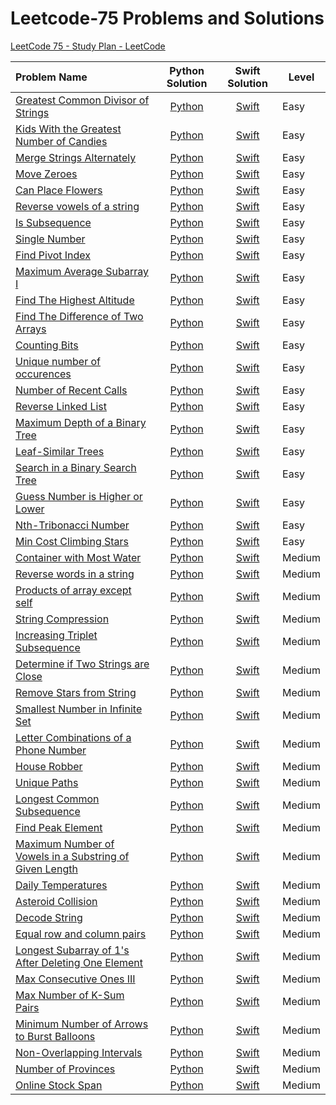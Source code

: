 # Leetcode-75 Problems and Solutions

[LeetCode 75 - Study Plan - LeetCode](https://leetcode.com/studyplan/leetcode-75/)

| Problem Name                                                                                                                                                                              | Python Solution                                                                               | Swift Solution                                                                                 | Level  |
|:----------------------------------------------------------------------------------------------------------------------------------------------------------------------------------------- |:---------------------------------------------------------------------------------------------:|:----------------------------------------------------------------------------------------------:| ------ |
| [Greatest Common Divisor of Strings](https://leetcode.com/problems/greatest-common-divisor-of-strings/?envType=study-plan-v2&envId=leetcode-75)                                           | [Python](Python/Greatest%20Common%20Divisor%20of%20Strings.py)                                | [Swift](Swift/Greatest%20Common%20Divisor%20of%20Strings.swift)                                | Easy   |
| [Kids With the Greatest Number of Candies](https://leetcode.com/problems/kids-with-the-greatest-number-of-candies/description/?envType=study-plan-v2&envId=leetcode-75)                   | [Python](Python/Kids%20With%20the%20Greatest%20Number%20of%20Candies.py)                      | [Swift](Swift/Kids%20With%20the%20Greatest%20Number%20of%20Candies.swift)                      | Easy   |
| [Merge Strings Alternately](https://leetcode.com/problems/merge-strings-alternately/?envType=study-plan-v2&envId=leetcode-75)                                                             | [Python](Python/Merge%20Strings%20Alternately.py)                                             | [Swift](Swift/Merge%20Strings%20Alternately.swift)                                             | Easy   |
| [Move Zeroes](https://leetcode.com/problems/move-zeroes/?envType=study-plan-v2&envId=leetcode-75)                                                                                         | [Python](Python/Move%20Zeroes.py)                                                             | [Swift](Swift/Move%20Zeroes.swift)                                                             | Easy   |
| [Can Place Flowers](https://leetcode.com/problems/can-place-flowers/?envType=study-plan-v2&envId=leetcode-75)                                                                             | [Python](Python/Can%20Place%20Flowers.py)                                                     | [Swift](Swift/Can%20Place%20Flowers.swift)                                                     | Easy   |
| [Reverse vowels of a string](https://leetcode.com/problems/reverse-vowels-of-a-string/?envType=study-plan-v2&envId=leetcode-75)                                                           | [Python](Python/Reverse%20Vowels%20of%20a%20String.py)                                        | [Swift](Swift/Reverse%20Vowels%20of%20a%20String.swift)                                        | Easy   |
| [Is Subsequence](https://leetcode.com/problems/is-subsequence/description/?envType=study-plan-v2&envId=leetcode-75)                                                                       | [Python](Python/Is%20Subsequence.py)                                                          | [Swift](Swift/Is%20Subsequence.swift)                                                          | Easy   |
| [Single Number](https://leetcode.com/problems/single-number/?envType=study-plan-v2&envId=leetcode-75)                                                                                     | [Python](Python/Single%20Number.py)                                                           | [Swift](Swift/Single%20Number.swift)                                                           | Easy   |
| [Find Pivot Index](https://leetcode.com/problems/find-pivot-index/description/?envType=study-plan-v2&envId=leetcode-75)                                                                   | [Python](Python/Find%20Pivot%20Index.py)                                                      | [Swift](Swift/Find%20Pivot%20Index.swift)                                                      | Easy   |
| [Maximum Average Subarray I](https://leetcode.com/problems/maximum-average-subarray-i/?envType=study-plan-v2&envId=leetcode-75)                                                           | [Python](Python/Maximum%20Average%20Subarray%20I.py)                                          | [Swift](Swift/Maximum%20Average%20Subarray%20I.swift)                                          | Easy   |
| [Find The Highest Altitude](https://leetcode.com/problems/find-the-highest-altitude/?envType=study-plan-v2&envId=leetcode-75)                                                             | [Python](Python/Find%20the%20Highest%20Altitude.py)                                           | [Swift](Swift/Find%20the%20Highest%20Altitude.swift)                                           | Easy   |
| [Find The Difference of Two Arrays](https://leetcode.com/problems/find-the-difference-of-two-arrays/?envType=study-plan-v2&envId=leetcode-75)                                             | [Python](Python/Find%20the%20Difference%20of%20Two%20Arrays.py)                               | [Swift](Swift/Find%20the%20Difference%20of%20Two%20Arrays.swift)                               | Easy   |
| [Counting Bits](https://leetcode.com/problems/counting-bits/?envType=study-plan-v2&envId=leetcode-75)                                                                                     | [Python](Python/Counting%20Bits.py)                                                           | [Swift](Swift/Counting%20Bits.swift)                                                           | Easy   |
| [Unique number of occurences](https://leetcode.com/problems/unique-number-of-occurrences/?envType=study-plan-v2&envId=leetcode-75)                                                        | [Python](Python/Unique%20Number%20of%20Occurences.py)                                         | [Swift](Swift/Unique%20Number%20of%20Occurences.swift)                                         | Easy   |
| [Number of Recent Calls](https://leetcode.com/problems/number-of-recent-calls/?envType=study-plan-v2&envId=leetcode-75)                                                                   | [Python](Python/Number%20of%20Recent%20Calls.py)                                              | [Swift](Swift/Number%20of%20Recent%20Calls.swift)                                              | Easy   |
| [Reverse Linked List](https://leetcode.com/problems/reverse-linked-list/?envType=study-plan-v2&envId=leetcode-75)                                                                         | [Python](Python/Reverse%20Linked%20List.py)                                                   | [Swift](Swift/Reverse%20Linked%20List.swift)                                                   | Easy   |
| [Maximum Depth of a Binary Tree](https://leetcode.com/problems/maximum-depth-of-binary-tree/description/?envType=study-plan-v2&envId=leetcode-75)                                         | [Python](Python/Maximum%20Depth%20of%20Binary%20Tree.py)                                      | [Swift](Swift/Maximum%20Depth%20of%20Binary%20Tree.swift)                                      | Easy   |
| [Leaf-Similar Trees](https://leetcode.com/problems/leaf-similar-trees/?envType=study-plan-v2&envId=leetcode-75)                                                                           | [Python](Python/Leaf-Similar%20Trees.py)                                                      | [Swift](Swift/Leaf-Similar%20Trees.swift)                                                      | Easy   |
| [Search in a Binary Search Tree](https://leetcode.com/problems/search-in-a-binary-search-tree/description/?envType=study-plan-v2&envId=leetcode-75)                                       | [Python](Python/Search%20in%20a%20Binary%20Search%20Tree.py)                                  | [Swift](Swift/Search%20in%20a%20Binary%20Search%20Tree.swift)                                  | Easy   |
| [Guess Number is Higher or Lower](https://leetcode.com/problems/guess-number-higher-or-lower/description/?envType=study-plan-v2&envId=leetcode-75)                                        | [Python](Python/Guess%20Number%20Higher%20or%20Lower.py)                                      | [Swift](Swift/Guess%20Number%20Higher%20or%20Lower.swift)                                      | Easy   |
| [Nth-Tribonacci Number](https://leetcode.com/problems/n-th-tribonacci-number/description/?envType=study-plan-v2&envId=leetcode-75)                                                        | [Python](Python/Nth-Tribonacci%20Number.py)                                                   | [Swift](Swift/Nth-Tribonacci%20Number.swift)                                                   | Easy   |
| [Min Cost Climbing Stars](https://leetcode.com/problems/min-cost-climbing-stairs/description/?envType=study-plan-v2&envId=leetcode-75)                                                    | [Python](Python/Min%20Cost%20Climbing%20Stars.py)                                             | [Swift](Swift/Min%20Cost%20Climbing%20Stars.swift)                                             | Easy   |
| [Container with Most Water](https://leetcode.com/problems/container-with-most-water/?envType=study-plan-v2&envId=leetcode-75)                                                             | [Python](Python/Container%20with%20Most%20Water.py)                                           | [Swift](Swift/Container%20with%20Most%20Water.swift)                                           | Medium |
| [Reverse words in a string](https://leetcode.com/problems/reverse-words-in-a-string/?envType=study-plan-v2&envId=leetcode-75)                                                             | [Python](Python/Reverse%20Words%20in%20a%20String.py)                                         | [Swift](Swift/Reverse%20Words%20in%20a%20String.swift)                                         | Medium |
| [Products of array except self](https://leetcode.com/problems/product-of-array-except-self/description/?envType=study-plan-v2&envId=leetcode-75)                                          | [Python](Python/Product%20of%20Array%20except%20self.py)                                      | [Swift](Swift/Product%20of%20Array%20except%20self.swift)                                      | Medium |
| [String Compression](https://leetcode.com/problems/string-compression/?envType=study-plan-v2&envId=leetcode-75)                                                                           | [Python](Python/String%20Compression.py)                                                      | [Swift](Swift/String%20Compression.swift)                                                      | Medium |
| [Increasing Triplet Subsequence](https://leetcode.com/problems/increasing-triplet-subsequence/?envType=study-plan-v2&envId=leetcode-75)                                                   | [Python](Python/Increasing%20Triplet%20Subsequence.py)                                        | [Swift](Swift/Increasing%20Triplet%20Subsequence.swift)                                        | Medium |
| [Determine if Two Strings are Close](https://leetcode.com/problems/determine-if-two-strings-are-close/?envType=study-plan-v2&envId=leetcode-75)                                           | [Python](Python/Determine%20if%20two%20strings%20are%20close.py)                              | [Swift](Swift/Determine%20if%20two%20strings%20are%20close.swift)                              | Medium |
| [Remove Stars from String](https://leetcode.com/problems/removing-stars-from-a-string/?envType=study-plan-v2&envId=leetcode-75)                                                           | [Python](Python/Remove%20Stars%20from%20String.py)                                            | [Swift](Swift/Remove%20Stars%20from%20String.swift)                                            | Medium |
| [Smallest Number in Infinite Set](https://leetcode.com/problems/smallest-number-in-infinite-set/description/?envType=study-plan-v2&envId=leetcode-75)                                     | [Python](Python/Smallest%20Number%20in%20Infinite%20Set.py)                                   | [Swift](Swift/Smallest%20Number%20in%20Infinite%20Set.swift)                                   | Medium |
| [Letter Combinations of a Phone Number](https://leetcode.com/problems/letter-combinations-of-a-phone-number/description/?envType=study-plan-v2&envId=leetcode-75)                         | [Python](Python/Letter%20Combinations%20of%20a%20Phone%20Number.py)                           | [Swift](Swift/Letter%20Combinations%20of%20a%20Phone%20Number.swift)                           | Medium |
| [House Robber](https://leetcode.com/problems/house-robber/description/?envType=study-plan-v2&envId=leetcode-75)                                                                           | [Python](Python/House%20Robber.py)                                                            | [Swift](Swift/House%20Robber.swift)                                                            | Medium |
| [Unique Paths](https://leetcode.com/problems/unique-paths/description/?envType=study-plan-v2&envId=leetcode-75)                                                                           | [Python](Python/Unique%20Paths.py)                                                            | [Swift](Swift/Unique%20Paths.swift)                                                            | Medium |
| [Longest Common Subsequence](https://leetcode.com/problems/longest-common-subsequence/description/?envType=study-plan-v2&envId=leetcode-75)                                               | [Python](Python/Longest%20Common%20Subsequence.py)                                            | [Swift](Swift/Longest%20Common%20Subsequence.swift)                                            | Medium |
| [Find Peak Element](https://leetcode.com/problems/find-peak-element/?envType=study-plan-v2&envId=leetcode-75)                                                                             | [Python](Python/Find%20Peak%20Element.py)                                                     | [Swift](Swift/Find%20Peak%20Element.swift)                                                     | Medium |
| [Maximum Number of Vowels in a Substring of Given Length](https://leetcode.com/problems/maximum-number-of-vowels-in-a-substring-of-given-length/?envType=study-plan-v2&envId=leetcode-75) | [Python](Python/Maximum%20Number%20of%20Vowels%20in%20a%20Substring%20of%20Given%20Length.py) | [Swift](Swift/Maximum%20Number%20of%20Vowels%20in%20a%20Substring%20of%20Given%20Length.swift) | Medium |
| [Daily Temperatures](https://leetcode.com/problems/daily-temperatures/?envType=study-plan-v2&envId=leetcode-75)                                                                           | [Python](Python/Daily%20Temperatures.py)                                                      | [Swift](Swift/Daily%20Temperatures.swift)                                                      | Medium |
| [Asteroid Collision](https://leetcode.com/problems/asteroid-collision/?envType=study-plan-v2&envId=leetcode-75)                                                                           | [Python](Python/Asteroid%20Collision.py)                                                      | [Swift](Swift/Asteroid%20Collision.swift)                                                      | Medium |
| [Decode String](https://leetcode.com/problems/decode-string/?envType=study-plan-v2&envId=leetcode-75)                                                                                     | [Python](Python/Decode%20String.py)                                                           | [Swift](Swift/Decode%20String.swift)                                                           | Medium |
| [Equal row and column pairs](https://leetcode.com/problems/equal-row-and-column-pairs/?envType=study-plan-v2&envId=leetcode-75)                                                           | [Python](Python/Equal%20Row%20and%20Column%20Pairs.py)                                        | [Swift](Swift/Equal%20Row%20and%20Column%20Pairs.swift)                                        | Medium |
| [Longest Subarray of 1's After Deleting One Element](https://leetcode.com/problems/longest-subarray-of-1s-after-deleting-one-element/?envType=study-plan-v2&envId=leetcode-75)            | [Python](Python/Longest%20Subarray%20of%201's%20After%20Deleting%20One%20Element.py)          | [Swift](Swift/Longest%20Subarray%20of%201's%20After%20Deleting%20One%20Element.swift)          | Medium |
| [Max Consecutive Ones III](https://leetcode.com/problems/max-consecutive-ones-iii/?envType=study-plan-v2&envId=leetcode-75)                                                               | [Python](Python/Max%20Consecutive%20Ones%20III.py)                                            | [Swift](Swift/Max%20Consecutive%20Ones%20III.swift)                                            | Medium |
| [Max Number of K-Sum Pairs](https://leetcode.com/problems/max-number-of-k-sum-pairs/?envType=study-plan-v2&envId=leetcode-75)                                                             | [Python](Python/Max%20Number%20of%20K-Sum%20Pairs.py)                                         | [Swift](Swift/Max%20Number%20of%20K-Sum%20Pairs.swift)                                         | Medium |
| [Minimum Number of Arrows to Burst Balloons](https://leetcode.com/problems/max-number-of-k-sum-pairs/?envType=study-plan-v2&envId=leetcode-75)                                            | [Python](Python/Minimum%20Number%20of%20Arrows%20to%20Burst%20Balloons.py)                    | [Swift](Swift/Minimum%20Number%20of%20Arrows%20to%20Burst%20Balloons.swift)                    | Medium |
| [Non-Overlapping Intervals](https://leetcode.com/problems/non-overlapping-intervals/?envType=study-plan-v2&envId=leetcode-75)                                                             | [Python](Python/Non-Overlapping%20Intervals.py)                                               | [Swift](Swift/Non-Overlapping%20Intervals.swift)                                               | Medium |
| [Number of Provinces](https://leetcode.com/problems/number-of-provinces/?envType=study-plan-v2&envId=leetcode-75)                                                                         | [Python](Python/Number%20of%20Provinces.py)                                                   | [Swift](Swift/Number%20of%20Provinces.swift)                                                   | Medium |
| [Online Stock Span](https://leetcode.com/problems/online-stock-span/?envType=study-plan-v2&envId=leetcode-75)                                                                             | [Python](Python/Online%20Stock%20Span.py)                                                     | [Swift](Swift/Online%20Stock%20Span.swift)                                                     | Medium |
